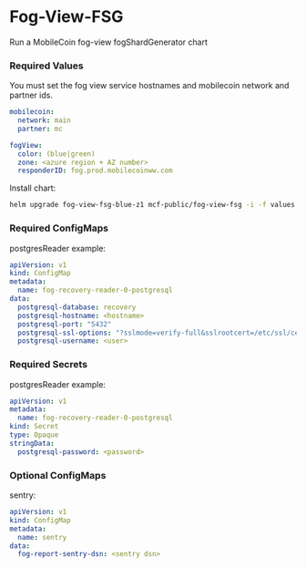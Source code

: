 # Fog-View-FSG

Run a MobileCoin fog-view fogShardGenerator chart

### Required Values

You must set the fog view service hostnames and mobilecoin network and partner ids.

```yaml
mobilecoin:
  network: main
  partner: mc

fogView:
  color: (blue|green)
  zone: <azure region + AZ number>
  responderID: fog.prod.mobilecoinww.com
```

Install chart:

```bash
helm upgrade fog-view-fsg-blue-z1 mcf-public/fog-view-fsg -i -f values.yaml
```

### Required ConfigMaps

postgresReader example:

```yaml
apiVersion: v1
kind: ConfigMap
metadata:
  name: fog-recovery-reader-0-postgresql
data:
  postgresql-database: recovery
  postgresql-hostname: <hostname>
  postgresql-port: "5432"
  postgresql-ssl-options: "?sslmode=verify-full&sslrootcert=/etc/ssl/certs/ca-certificates.crt"
  postgresql-username: <user>
```

### Required Secrets

postgresReader example:

```yaml
apiVersion: v1
metadata:
  name: fog-recovery-reader-0-postgresql
kind: Secret
type: Opaque
stringData:
  postgresql-password: <password>
```
### Optional ConfigMaps

sentry:

```yaml
apiVersion: v1
kind: ConfigMap
metadata:
  name: sentry
data:
  fog-report-sentry-dsn: <sentry dsn>
```
